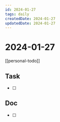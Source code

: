 ```yaml
---
id: 2024-01-27
tags: daily
createdDate: 2024-01-27
updatedDate: 2024-01-27
---
```


# 2024-01-27

[[personal-todo]]

## Task
- [ ]  

## Doc
- [ ] 


